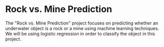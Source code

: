 # Rock vs. Mine Prediction
The "Rock vs. Mine Prediction" project focuses on predicting whether an underwater object is a rock or a mine using machine learning techniques. We will be using logistic regression in order to classify the object in this project.
